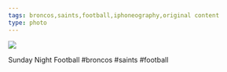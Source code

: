 ```yaml
---
tags: broncos,saints,football,iphoneography,original content
type: photo
---
```

<img src="http://24.media.tumblr.com/tumblr_mconqkRrv31rdkc0do1_1280.jpg" />

Sunday Night Football #broncos #saints #football

